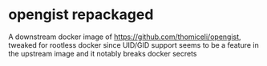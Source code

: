 # opengist repackaged

A downstream docker image of https://github.com/thomiceli/opengist, tweaked for rootless docker since UID/GID support seems to be a feature in the upstream image and it notably breaks docker secrets